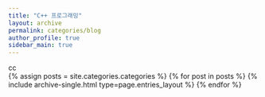 ```yaml
---
title: "C++ 프로그래밍"
layout: archive
permalink: categories/blog
author_profile: true
sidebar_main: true
---
```


<div>cc</div>
{% assign posts = site.categories.categories %}
{% for post in posts %} {% include archive-single.html type=page.entries_layout %} {% endfor %}